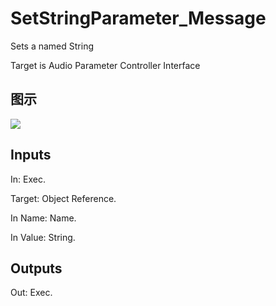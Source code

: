 # SetStringParameter_Message

Sets a named String

Target is Audio Parameter Controller Interface

## 图示

![]($-20221218-18071796.png)

## Inputs

In: Exec.

Target: Object Reference.

In Name: Name.

In Value: String.  

## Outputs

Out: Exec.

